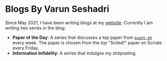 # Blogs By Varun Seshadri
Since May 2021, I have been writing blogs at my [website](https://isolatedinfo.space). Currently I am writing two series in the blog:
- **Paper of the Day**: A series that discusses a top paper from [`quant-ph`](https://arxiv.org/quant-ph) every week. The paper is chosen from the top "Scited!" paper on Scirate every Friday. 
- **Information Infidelity**: A series that indulges my shitposting.


